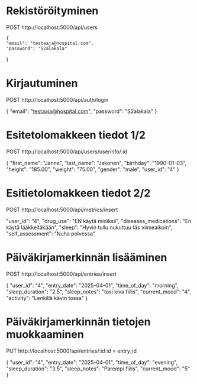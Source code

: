 # Rekistöröityminen

POST http://localhost:5000/api/users


    {
    "email": "testaaja@hospital.com",
    "password": "S2alakala"
  }

# Kirjautuminen


POST http://localhost:5000/api/auth/login

{
  "email": "testaaja@hospital.com",
  "password": "S2alakala"
}


# Esitetolomakkeen tiedot 1/2

POST http://localhost:5000/api/users/userinfo/:id

{
  "first_name": "Janne",
  "last_name": "Jakonen",
  "birthday": "1990-01-03",
  "height": "185.00",
  "weight": "75.00",
  "gender": "male",
  "user_id": "4"
}

# Esitietolomakkeen tiedot 2/2

POST http://localhost:5000/api/metrics/insert

  "user_id": "4",
  "drug_use": "EN käytä midiksii",
  "diseases_medications": "En käytä lääkkeitäkään",
  "sleep": "Hyvin tullu nukuttuu täs viimeaikoin",
  "self_assessment": "Nuha polvessa"




# Päiväkirjamerkinnän lisääminen

POST http://localhost:5000/api/entries/insert


{
 "user_id": "4",
 "entry_date": "2025-04-01",
 "time_of_day": "morning",
 "sleep_duration": "2.5",
 "sleep_notes": "tosi kiva fiilis",
 "current_mood": "4",
 "activity": "Lenkillä kävin tossa"
}

# Päiväkirjamerkinnän tietojen muokkaaminen

PUT http://localhost:5000/api/entries/:id  id = entry_id


{
 "user_id": "4",
 "entry_date": "2025-04-01",
 "time_of_day": "evening",
 "sleep_duration": "3.5",
 "sleep_notes": "Parempi fiilis",
 "current_mood": "5"
}
